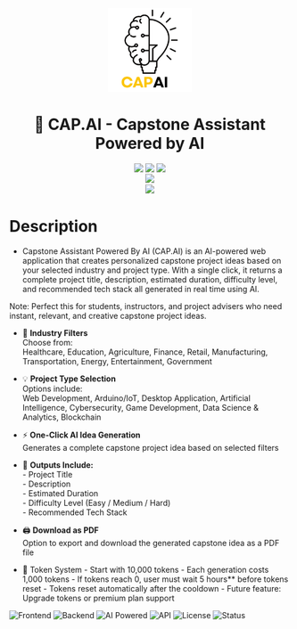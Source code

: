 <p align="center">
  <img src="Logo/CAP AI.png" alt="CAP.AI Logo" width="150"/>
</p>

<h1 align="center">🧠 CAP.AI - Capstone Assistant Powered by AI</h1>
<p align="center">
  <!-- Frontend -->
  <img src="https://img.shields.io/badge/HTML5-E34F26?style=for-the-badge&logo=html5&logoColor=white" />
  <img src="https://img.shields.io/badge/CSS3-1572B6?style=for-the-badge&logo=css3&logoColor=white" />
  <img src="https://img.shields.io/badge/JavaScript-F7DF1E?style=for-the-badge&logo=javascript&logoColor=black" />
  <br/>

  <!-- Backend -->
  <img src="https://img.shields.io/badge/Node.js-339933?style=for-the-badge&logo=node.js&logoColor=white" />
  <br/>

  <!-- AI Integration -->
  <img src="https://img.shields.io/badge/GPT--3.5--Turbo-OpenRouter.ai-blueviolet?style=for-the-badge&logo=openai&logoColor=white" />
</p>

# Description
- Capstone Assistant Powered By AI (CAP.AI) is an AI-powered web application that creates personalized capstone project ideas based on your selected industry and project type. With a single click, it returns a complete project title, description, estimated duration, difficulty level, and recommended tech stack all generated in real time using AI.

Note: Perfect this for  students, instructors, and project advisers who need instant, relevant, and creative capstone project ideas.


- 🎯 **Industry Filters**  
  Choose from:  
        Healthcare, Education, Agriculture, Finance, Retail, Manufacturing, Transportation, Energy, Entertainment, Government

- 💡 **Project Type Selection**  
  Options include:  
        Web Development, Arduino/IoT, Desktop Application, Artificial Intelligence, Cybersecurity, Game Development, Data Science & Analytics, Blockchain

- ⚡ **One-Click AI Idea Generation**  
          Generates a complete capstone project idea based on selected filters

- 📄 **Outputs Include:**  
          - Project Title  
          - Description  
          - Estimated Duration  
          - Difficulty Level (Easy / Medium / Hard)  
          - Recommended Tech Stack

- 🖨️ **Download as PDF**  
          Option to export and download the generated capstone idea as a PDF file

- 🔐 Token System
          - Start with 10,000 tokens
          - Each generation costs 1,000 tokens
          - If tokens reach 0, user must wait 5 hours** before tokens reset
          - Tokens reset automatically after the cooldown
          - Future feature: Upgrade tokens or premium plan support

![Frontend](https://img.shields.io/badge/Frontend-HTML%2FCSS%2FJS-orange?style=for-the-badge&logo=html5)
![Backend](https://img.shields.io/badge/Backend-Node.js-green?style=for-the-badge&logo=node.js)
![AI Powered](https://img.shields.io/badge/AI-GPT--3.5--Turbo-blueviolet?style=for-the-badge&logo=openai)
![API](https://img.shields.io/badge/API-OpenRouter.ai-blue?style=for-the-badge&logo=openai)
![License](https://img.shields.io/badge/License-MIT-lightgrey?style=for-the-badge)
![Status](https://img.shields.io/badge/Status-Working-success?style=for-the-badge)

